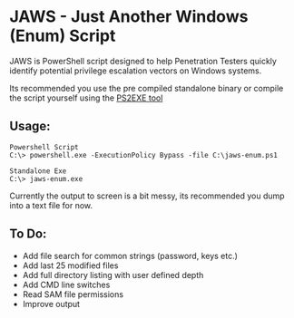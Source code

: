 # JAWS - Just Another Windows (Enum) Script

JAWS is PowerShell script designed to help Penetration Testers quickly identify potential privilege escalation vectors on Windows systems. 

Its recommended you use the pre compiled standalone binary or compile the script yourself using the [PS2EXE tool](https://gallery.technet.microsoft.com/PS2EXE-Convert-PowerShell-9e4e07f1)

## Usage:

```
Powershell Script
C:\> powershell.exe -ExecutionPolicy Bypass -file C:\jaws-enum.ps1

Standalone Exe
C:\> jaws-enum.exe

```

Currently the output to screen is a bit messy, its recommended you dump into a text file for now.


## To Do:
  - Add file search for common strings (password, keys etc.)
  - Add last 25 modified files
  - Add full directory listing with user defined depth
  - Add CMD line switches
  - Read SAM file permissions
  - Improve output
